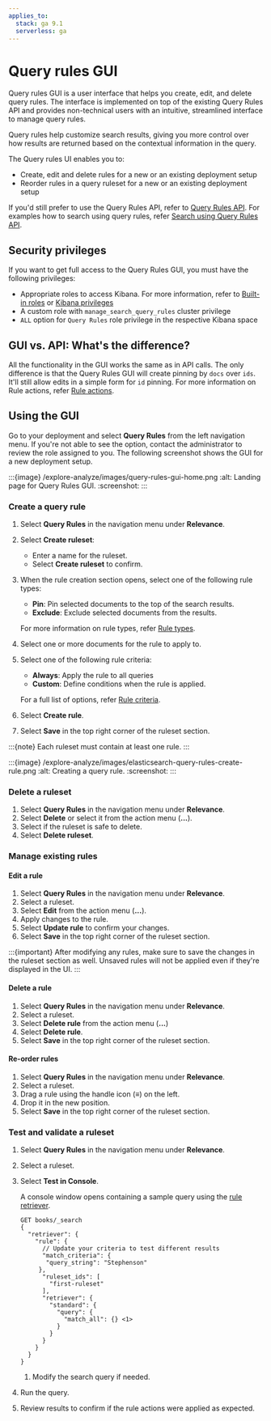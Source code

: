 ```yaml
---
applies_to:
  stack: ga 9.1
  serverless: ga
---
```

# Query rules GUI

Query rules GUI is a user interface that helps you create, edit, and delete query rules. The interface is implemented on top of the existing Query Rules API and provides non-technical users with an intuitive, streamlined interface to manage query rules.

Query rules help customize search results, giving you more control over how results are returned based on the contextual information in the query.

The Query rules UI enables you to:

* Create, edit and delete rules for a new or an existing deployment setup
* Reorder rules in a query ruleset for a new or an existing deployment setup

If you'd still prefer to use the Query Rules API, refer to [Query Rules API](https://www.elastic.co/docs/api/doc/elasticsearch/group/endpoint-query_rules).
For examples how to search using query rules, refer [Search using Query Rules API](https://www.elastic.co/docs/reference/elasticsearch/rest-apis/searching-with-query-rules).

## Security privileges

If you want to get full access to the Query Rules GUI, you must have the following privileges:

* Appropriate roles to access Kibana. For more information, refer to [Built-in roles](https://www.elastic.co/docs/deploy-manage/users-roles/cluster-or-deployment-auth/built-in-roles) or  [Kibana privileges](https://www.elastic.co/docs/deploy-manage/users-roles/cluster-or-deployment-auth/kibana-privileges)
* A custom role with `manage_search_query_rules` cluster privilege
* `ALL` option for `Query Rules` role privilege in the respective Kibana space

## GUI vs. API: What's the difference?

All the functionality in the GUI works the same as in API calls. The only difference is that the Query Rules GUI will create pinning by `docs` over `ids`. It'll still allow edits in a simple form for `id` pinning. For more information on Rule actions, refer [Rule actions](https://www.elastic.co/docs/reference/elasticsearch/rest-apis/searching-with-query-rules#query-rule-actions).

## Using the GUI

Go to your deployment and select **Query Rules** from the left navigation menu. If you're not able to see the option, contact the administrator to review the role assigned to you. The following screenshot shows the GUI for a new deployment setup.

:::{image} /explore-analyze/images/query-rules-gui-home.png
:alt: Landing page for Query Rules GUI.
:screenshot:
:::

### Create a query rule

1. Select **Query Rules** in the navigation menu under **Relevance**.
2. Select **Create ruleset**:
	- Enter a name for the ruleset.
	- Select **Create ruleset** to confirm.
3. When the rule creation section opens, select one of the following rule types:
	- **Pin**: Pin selected documents to the top of the search results.
	- **Exclude**: Exclude selected documents from the results.
   
   For more information on rule types, refer [Rule types](https://www.elastic.co/docs/reference/elasticsearch/rest-apis/searching-with-query-rules#query-rule-type).
4. Select one or more documents for the rule to apply to.
5. Select one of the following rule criteria:
    - **Always**: Apply the rule to all queries
    - **Custom**: Define conditions when the rule is applied.

   For a full list of options, refer [Rule criteria](elasticsearch://reference/elasticsearch/rest-apis/searching-with-query-rules.md#query-rule-criteria).
6. Select **Create rule**.
7. Select **Save** in the top right corner of the ruleset section.

:::{note}
Each ruleset must contain at least one rule.
:::

:::{image} /explore-analyze/images/elasticsearch-query-rules-create-rule.png
:alt: Creating a query rule.
:screenshot:
:::

### Delete a ruleset
1. Select **Query Rules** in the navigation menu under **Relevance**.
2. Select **Delete** or select it from the action menu (**...**).
3. Select if the ruleset is safe to delete.
4. Select **Delete ruleset**.

### Manage existing rules

#### Edit a rule
1. Select **Query Rules** in the navigation menu under **Relevance**.
2. Select a ruleset.
3. Select **Edit** from the action menu (**...**).
4. Apply changes to the rule.
5. Select **Update rule** to confirm your changes.
6. Select **Save** in the top right corner of the ruleset section.

:::{important}
After modifying any rules, make sure to save the changes in the ruleset section as well.
Unsaved rules will not be applied even if they're displayed in the UI.
:::

#### Delete a rule
1. Select **Query Rules** in the navigation menu under **Relevance**.
2. Select a ruleset.
3. Select **Delete rule** from the action menu (**...**)
4. Select **Delete rule**.
5. Select **Save** in the top right corner of the ruleset section.

#### Re-order rules

1. Select **Query Rules** in the navigation menu under **Relevance**.
2. Select a ruleset.
3. Drag a rule using the handle icon (≡) on the left.
4. Drop it in the new position.
5. Select **Save** in the top right corner of the ruleset section.

### Test and validate a ruleset

1. Select **Query Rules** in the navigation menu under **Relevance**.
2. Select a ruleset.
3. Select **Test in Console**.

	A console window opens containing a sample query using the [rule retriever](elasticsearch://reference/elasticsearch/rest-apis/retrievers/rule-retriever.md).

	```console
	GET books/_search
	{
	  "retriever": {
	    "rule": {
	      // Update your criteria to test different results
	      "match_criteria": {
	       "query_string": "Stephenson"
	     },
	      "ruleset_ids": [
	        "first-ruleset"
	      ],
	      "retriever": {
	        "standard": {
	          "query": {
	            "match_all": {} <1>
	          }
	        }
	      }
	    }
	  }
	}
	```
	1. Modify the search query if needed.

4. Run the query.
5. Review results to confirm if the rule actions were applied as expected.



